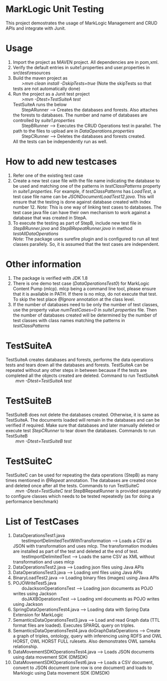 # MarkLogic Unit Testing

This project demostrates the usage of MarkLogic Management and CRUD APIs and integrate with Junit. 

# Usage

1. Import the project as MAVEN project. All dependencies are in pom,xml. 
2. Verify the default entries in suite1.properties and user.properties in src\test\resources
3. Build the maven project as <br>
&nbsp;&nbsp;&nbsp;&nbsp;&nbsp;&nbsp; <i> >mvn clean install -DskipTests=true </i>  (Note the skipTests so that tests are not automatically done) 
 4. Run the project as a Junit test project  <br>
 &nbsp;&nbsp;&nbsp;&nbsp;&nbsp;&nbsp; <i> >mvn -Dtest=TestSuiteA test </i> <br>
      TestSuiteA runs the below  <br>
     &nbsp;&nbsp;&nbsp;&nbsp;&nbsp;&nbsp; StepARunner --> Creates the databases and forests. Also attaches the forests to databases. The number and name of databases are controlled by <i>suite1.properties</i> <br>
     &nbsp;&nbsp;&nbsp;&nbsp;&nbsp;&nbsp; StepBRunner --> Executes the CRUD Operations test in parallel. The path to the files to upload are in <i>DataOperations.properties</i> <br>
     &nbsp;&nbsp;&nbsp;&nbsp;&nbsp;&nbsp; StepCRunner --> Deletes the databases and forests created.  <br>
     All the tests can be independently run as well. 
# How to add new testcases 
1. Refer one of the existing test case 
2. Create a new test case file with the file name indicating the database to be used and matching one of the patterns in <i>testClassPatterns</i> property in <i>suite1.properties</i>. For example, if <i>testClassPatterns</i> has <i>LoadTest</i>, a test case file name can be <i>JSONDocumentLoadTest12.java</i>. This will ensure that the testing is done against database created with index number 12. 
<i>Note:</i> This is one way of linking test cases to databases. The test case java file can have their own mechanism to work against a database that was created in StepA. 
3. To execute the testing as part of StepB, include new test file in <i>StepBRunner.java</i> and <i>StepBRepeatRunner.java </i> in method <i>testAllDataOperations</i><br>
<i>Note:</i> The package uses surefire plugin and is configured to run all test classes parallely. So, it is assumed that the test cases are independent. 
 
 
# Other information 
1. The package is verified with JDK 1.8 
2. There is one demo test case (<i>DataOperationsTest0</i>) for MarkLogic Content Pump (mlcp). mlcp being a command line tool, please ensure that it is available in PATH. If there is no mlcp, do not execute that test. To skip the test place <i>@Ignore</i> annotation at the class level. 
3. If the number of databases need to be only the number of test classes, use the property value <i>numTestCases=0</i> in <i>suite1.properties</i> file. Then the number of databases created will be determined by the number of test classes with class names matching the patterns in <i>testClassPatterns</i>

# TestSuiteA
TestSuiteA creates databases and forests, performs the data operations tests and tears down all the databases and forests. TestSuiteA can be repeated without any other steps in between because if the tests are completed all the objects created are deleted. Command to run TestSuiteA  <br>
&nbsp;&nbsp;&nbsp;&nbsp;&nbsp;&nbsp;&nbsp; <i>mvn -Dtest=TestSuiteA test </i>

# TestSuiteB
TestSuiteB does not delete the databases created. Otherwise, it is same as TestSuiteA. The documents loaded will remain in the databases and can be verified if required. Make sure that databases and later manually deleted or execute test <i>StepCRunner</i> to tear down the databases. Commands to run TestSuiteB <br>
&nbsp;&nbsp;&nbsp;&nbsp;&nbsp;&nbsp;&nbsp; <i>mvn -Dtest=TestSuiteB test </i>

# TestSuiteC
TestSuiteC can be used for repeating the data operations (StepB) as many times mentioned in <i>@Repeat</i> annotation. The databases are created once and deleted once after all the tests. Commands to run TestSuiteC <br>
&nbsp;&nbsp;&nbsp;&nbsp;&nbsp;&nbsp;&nbsp; <i>mvn -Dtest=TestSuiteC test </i>
StepBRepeatRunner is provided separately to configure classes which needs to be tested repeatedly (as for doing a performance benchmark)

# List of TestCases 
1. DataOperationsTest1.java <br>
&nbsp;&nbsp;&nbsp;&nbsp;&nbsp;&nbsp;&nbsp;testImportDelimitedTextWithTransformation --> Loads a CSV as JSON with transformation and uses mlcp. The transformation modules are installed as part of the test and deleted at the end of test. <br>
&nbsp;&nbsp;&nbsp;&nbsp;&nbsp;&nbsp;&nbsp;testImportDelimitedText --> Loads the same CSV as XML without transformation and uses mlcp
2. DataOperationsTest2.java --> Loading json files using Java APIs
3. DataOperationsTest3.java --> Loading xml files using Java APIs
4. BinaryLoadTest2.java --> Loading binary files (images) using Java APIs
5. POJOWriteTest5.java <br>
&nbsp;&nbsp;&nbsp;&nbsp;&nbsp;&nbsp;&nbsp;doJacksonOperationsTest --> Loading json documents as POJO writes using Jackson <br>
&nbsp;&nbsp;&nbsp;&nbsp;&nbsp;&nbsp;&nbsp;doJAXBOperationsTest --> Loading xml documents as POJO writes using Jackson
6. SpringDataOperationsTest4.java --> Loading data with Spring Data Extension for MarkLogic 
7. SemanticsDataOperationsTest3.java --> Load and read Graph data (TTL format files are loaded). Executes SPARQL query on triples. 
8. SemanticsDataOperationsTest4.java 
		doGraphDataOperations --> Create a graph of triples, ontology, query with inferencing using RDFS and OWL HORST, OWL HORST FULL rulesets. Also demonstrates OWL sameAs relationship.  
9. DataMovementSDKOperationsTest4.java -->  Loads JSON documents using data movement SDK (DMSDK)
10. DataMovementSDKOperationsTest6.java --> Loads a CSV document, convert to JSON document (one row is one document) and loads to Marklogic using Data movement SDK (DMSDK)
         		



